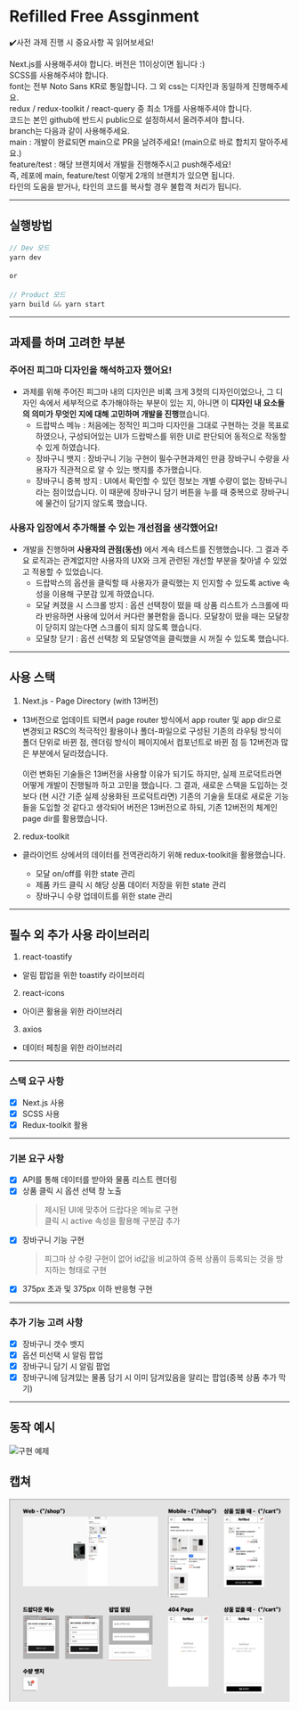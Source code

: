 # Refilled Free Assginment

✔️사전 과제 진행 시 중요사항 꼭 읽어보세요!

Next.js를 사용해주셔야 합니다. 버전은 11이상이면 됩니다 :) <br/>
SCSS를 사용해주셔야 합니다.<br/>
font는 전부 Noto Sans KR로 통일합니다. 그 외 css는 디자인과 동일하게 진행해주세요.<br/>
redux / redux-toolkit / react-query 중 최소 1개를 사용해주셔야 합니다.<br/>
코드는 본인 github에 반드시 public으로 설정하셔서 올려주셔야 합니다.<br/>
branch는 다음과 같이 사용해주세요.<br/>
main : 개발이 완료되면 main으로 PR을 날려주세요! (main으로 바로 합치지 말아주세요.)<br/>
feature/test : 해당 브랜치에서 개발을 진행해주시고 push해주세요!<br/>
즉, 레포에 main, feature/test 이렇게 2개의 브랜치가 있으면 됩니다.<br/>
타인의 도움을 받거나, 타인의 코드를 복사할 경우 불합격 처리가 됩니다.<br/>

---

## 실행방법

```js
// Dev 모드
yarn dev

or

// Product 모드
yarn build && yarn start
```

---

## 과제를 하며 고려한 부분

### 주어진 피그마 디자인을 해석하고자 했어요!

- 과제를 위해 주어진 피그마 내의 디자인은 비록 크게 3컷의 디자인이었으나, 그 디자인 속에서 세부적으로 추가해야하는 부분이 있는 지, 아니면 이 **디자인 내 요소들의 의미가 무엇인 지에 대해 고민하며 개발을 진행**했습니다.
  - 드랍박스 메뉴 : 처음에는 정적인 피그마 디자인을 그대로 구현하는 것을 목표로 하였으나, 구성되어있는 UI가 드랍박스를 위한 UI로 판단되어 동적으로 작동할 수 있게 하였습니다.
  - 장바구니 뱃지 : 장바구니 기능 구현이 필수구현과제인 만큼 장바구니 수량을 사용자가 직관적으로 알 수 있는 뱃지를 추가했습니다.
  - 장바구니 중복 방지 : UI에서 확인할 수 있던 정보는 개별 수량이 없는 장바구니라는 점이었습니다. 이 때문에 장바구니 담기 버튼을 누를 때 중복으로 장바구니에 물건이 담기지 않도록 했습니다.

### 사용자 입장에서 추가해볼 수 있는 개선점을 생각했어요!

- 개발을 진행하며 **사용자의 관점(동선)** 에서 계속 테스트를 진행했습니다. 그 결과 주요 로직과는 관계없지만 사용자의 UX와 크게 관련된 개선할 부분을 찾아낼 수 있었고 적용할 수 있었습니다.
  - 드랍박스의 옵션을 클릭할 때 사용자가 클릭했는 지 인지할 수 있도록 active 속성을 이용해 구분감 있게 하였습니다.
  - 모달 켜졌을 시 스크롤 방지 : 옵션 선택창이 떴을 때 상품 리스트가 스크롤에 따라 반응하면 사용에 있어서 커다란 불편함을 줍니다. 모달창이 떴을 때는 모달창이 닫히지 않는다면 스크롤이 되지 않도록 했습니다.
  - 모달창 닫기 : 옵션 선택창 외 모달영역을 클릭했을 시 꺼질 수 있도록 했습니다.

---

## 사용 스택

1. Next.js - Page Directory (with 13버전)

- 13버전으로 업데이트 되면서 page router 방식에서 app router 및 app dir으로 변경되고 RSC의 적극적인 활용이나 폴더-파일으로 구성된 기존의 라우팅 방식이 폴더 단위로 바뀐 점, 렌더링 방식이 페이지에서 컴포넌트로 바뀐 점 등 12버전과 많은 부분에서 달라졌습니다. <br/><br/> 이런 변화된 기술들은 13버전을 사용할 이유가 되기도 하지만, 실제 프로덕트라면 어떻게 개발이 진행될까 하고 고민을 했습니다. 그 결과, 새로운 스택을 도입하는 것보다 (현 시간 기준 실제 상용화된 프로덕트라면) 기존의 기술을 토대로 새로운 기능들을 도입할 것 같다고 생각되어 버전은 13버전으로 하되, 기존 12버전의 체계인 page dir를 활용했습니다.

2. redux-toolkit

- 클라이언트 상에서의 데이터를 전역관리하기 위해 redux-toolkit을 활용했습니다.

  - 모달 on/off를 위한 state 관리
  - 제품 카드 클릭 시 해당 상품 데이터 저장을 위한 state 관리
  - 장바구니 수량 업데이트를 위한 state 관리

---

## 필수 외 추가 사용 라이브러리

1. react-toastify

- 알림 팝업을 위한 toastify 라이브러리

2. react-icons

- 아이콘 활용을 위한 라이브러리

3. axios

- 데이터 페칭을 위한 라이브러리

---

### 스택 요구 사항

- [x] Next.js 사용
- [x] SCSS 사용
- [x] Redux-toolkit 활용

---

### 기본 요구 사항

- [x] API를 통해 데이터를 받아와 물품 리스트 렌더링
- [x] 상품 클릭 시 옵션 선택 창 노출
  > 제시된 UI에 맞추어 드랍다운 메뉴로 구현<br/>
  > 클릭 시 active 속성을 활용해 구분감 추가
- [x] 장바구니 기능 구현
  > 피그마 상 수량 구현이 없어 id값을 비교하여 중복 상품이 등록되는 것을 방지하는 형태로 구현 <br/>
- [x] 375px 초과 및 375px 이하 반응형 구현

---

### 추가 기능 고려 사항

- [x] 장바구니 갯수 뱃지
- [x] 옵션 미선택 시 알림 팝업
- [x] 장바구니 담기 시 알림 팝업
- [x] 장바구니에 담겨있는 물품 담기 시 이미 담겨있음을 알리는 팝업(중복 상품 추가 막기)

---

## 동작 예시

<img src="public/example.gif" alt="구현 예제"/>

## 캡쳐

<img src="public/capture.png" alt="구현 기능 캡쳐 이미지">
